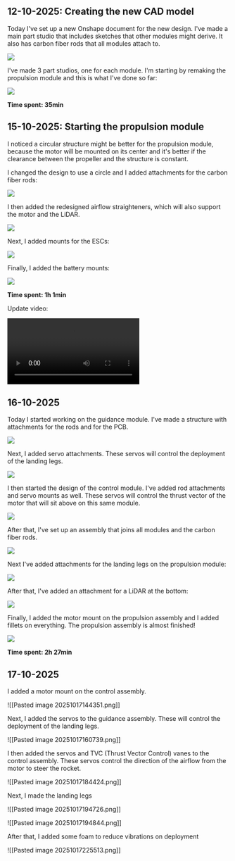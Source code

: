 ## 12-10-2025: Creating the new CAD model

Today I've set up a new Onshape document for the new design. I've made a main part studio that includes sketches that other modules might derive. It also has carbon fiber rods that all modules attach to.

![](Images/1.png)

I've made 3 part studios, one for each module. I'm starting by remaking the propulsion module and this is what I've done so far:

![](Images/2.png)

**Time spent: 35min**

## 15-10-2025: Starting the propulsion module

I noticed a circular structure might be better for the propulsion module, because the motor will be mounted on its center and it's better if the clearance between the propeller and the structure is constant.

I changed the design to use a circle and I added attachments for the carbon fiber rods:

![](Images/3.png)

I then added the redesigned airflow straighteners, which will also support the motor and the LiDAR.

![](Images/4.png)

Next, I added mounts for the ESCs:

![](Images/5.png)

Finally, I added the battery mounts:

![](Images/6.png)

**Time spent: 1h 1min**

Update video:

![](Images/15-10-2025.mp4)
## 16-10-2025

Today I started working on the guidance module. I've made a structure with attachments for the rods and for the PCB.

![](Images/7.png)

Next, I added servo attachments. These servos will control the deployment of the landing legs.

![](Images/8.png)

I then started the design of the control module. I've added rod attachments and servo mounts as well. These servos will control the thrust vector of the motor that will sit above on this same module.

![](Images/9.png)

After that, I've set up an assembly that joins all modules and the carbon fiber rods.

![](Images/10.png)

Next I've added attachments for the landing legs on the propulsion module:

![](Images/11.png)

After that, I've added an attachment for a LiDAR at the bottom:

![](Images/12.png)

Finally, I added the motor mount on the propulsion assembly and I added fillets on everything. The propulsion assembly is almost finished!

![](Images/13.png)

**Time spent: 2h 27min**

## 17-10-2025

I added a motor mount on the control assembly.

![[Pasted image 20251017144351.png]]

Next, I added the servos to the guidance assembly. These will control the deployment of the landing legs.

![[Pasted image 20251017160739.png]]

I then added the servos and TVC (Thrust Vector Control) vanes to the control assembly. These servos control the direction of the airflow from the motor to steer the rocket.

![[Pasted image 20251017184424.png]]

Next, I made the landing legs

![[Pasted image 20251017194726.png]]

![[Pasted image 20251017194844.png]]

After that, I added some foam to reduce vibrations on deployment

![[Pasted image 20251017225513.png]]




